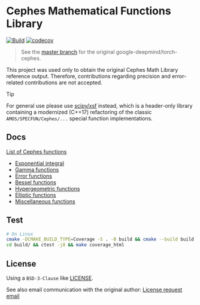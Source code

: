 # Cephes Mathematical Functions Library

[![Build](https://github.com/Cactus-proj/cephes/actions/workflows/build.yml/badge.svg)](https://github.com/Cactus-proj/cephes/actions/workflows/build.yml)
[![codecov](https://codecov.io/gh/Cactus-proj/cephes/graph/badge.svg?token=HwxPgtj3kO)](https://codecov.io/gh/Cactus-proj/cephes)

> See the [master branch](https://github.com/Cactus-proj/cephes/tree/master)
> for the original google-deepmind/torch-cephes.

This project was used only to obtain the original Cephes Math Library reference output.
Therefore, contributions regarding precision and error-related contributions are not accepted.

> [!TIP]
>
> For general use please use [scipy/xsf](https://github.com/scipy/xsf) instead,
> which is a header-only library containing a modernized (C++17) refactoring of
> the classic `AMOS/SPECFUN/Cephes/...` special function implementations.


## Docs

[List of Cephes functions](doc/markdown/index.md)

- [Exponential integral](doc/markdown/exp_int.md)
- [Gamma functions](doc/markdown/gamma.md)
- [Error functions](doc/markdown/gamma.md)
- [Bessel functions](doc/markdown/bessel.md)
- [Hypergeometric functions](doc/markdown/hyper.md)
- [Elliptic functions](doc/markdown/elliptic.md)
- [Miscellaneous functions](doc/markdown/misc.md)


## Test

```sh
# On Linux
cmake -DCMAKE_BUILD_TYPE=Coverage -S . -B build && cmake --build build --parallel 8
cd build/ && ctest -j8 && make coverage_html
```


## License

Using a `BSD-3-Clause` like [LICENSE](LICENSE.txt).

See also email communication with the original author: [License request email](License-request-email.txt)
